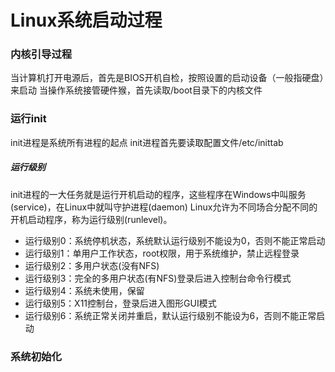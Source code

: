 # Linux系统启动过程

### 内核引导过程
当计算机打开电源后，首先是BIOS开机自检，按照设置的启动设备（一般指硬盘）来启动
当操作系统接管硬件猴，首先读取/boot目录下的内核文件

### 运行init
init进程是系统所有进程的起点
init进程首先要读取配置文件/etc/inittab
##### 运行级别
init进程的一大任务就是运行开机启动的程序，这些程序在Windows中叫服务(service)，在Linux中就叫守护进程(daemon)
Linux允许为不同场合分配不同的开机启动程序，称为运行级别(runlevel)。
- 运行级别0：系统停机状态，系统默认运行级别不能设为0，否则不能正常启动
- 运行级别1：单用户工作状态，root权限，用于系统维护，禁止远程登录
- 运行级别2：多用户状态(没有NFS)
- 运行级别3：完全的多用户状态(有NFS)登录后进入控制台命令行模式
- 运行级别4：系统未使用，保留
- 运行级别5：X11控制台，登录后进入图形GUI模式
- 运行级别6：系统正常关闭并重启，默认运行级别不能设为6，否则不能正常启动

### 系统初始化
